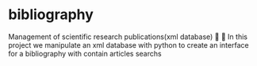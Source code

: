 # bibliography
Management of scientific research publications(xml database) 📖 📝
In this project we manipulate an xml database with python to create an interface for a bibliography with  contain articles searchs 
